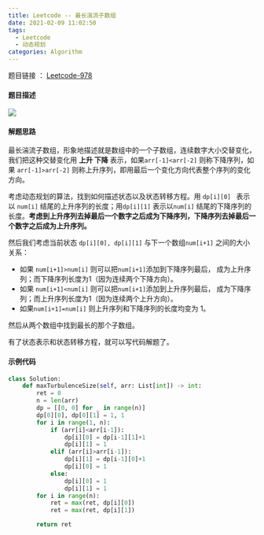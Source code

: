 ```yaml
---
title: Leetcode -- 最长湍流子数组
date: 2021-02-09 11:02:50
tags:
  - Leetcode
  - 动态规划
categories: Algorithm
---
```


题目链接 ： [Leetcode-978](https://leetcode-cn.com/problems/longest-turbulent-subarray/)

<!--more-->

#### 题目描述

![](https://gitee.com/MyTypora/typorapic/raw/master/20210209110647.png)

#### 解题思路

最长湍流子数组，形象地描述就是数组中的一个子数组，连续数字大小交替变化，我们把这种交替变化用 **上升 下降** 表示，如果`arr[-1]<arr[-2]` 则称下降序列，如果 `arr[-1]>arr[-2]` 则称上升序列，即用最后一个变化方向代表整个序列的变化方向。

考虑动态规划的算法，找到如何描述状态以及状态转移方程。用 `dp[i][0] ` 表示以 `num[i]` 结尾的上升序列的长度；用`dp[i][1]`  表示以`num[i]` 结尾的下降序列的长度。**考虑到上升序列去掉最后一个数字之后成为下降序列，下降序列去掉最后一个数字之后成为上升序列。**

然后我们考虑当前状态 `dp[i][0], dp[i][1]` 与下一个数组`num[i+1]` 之间的大小关系：

- 如果 `num[i+1]>num[i]` 则可以把`num[i+1]`添加到下降序列最后， 成为上升序列；而下降序列长度为1（因为连续两个下降方向）。
- 如果 `num[i+1]<num[i]` 则可以把`num[i+1]`添加到上升序列最后， 成为下降序列；而上升序列长度为1（因为连续两个上升方向）。
- 如果`num[i+1]=num[i]` 则上升序列和下降序列的长度均变为 1。

然后从两个数组中找到最长的那个子数组。

有了状态表示和状态转移方程，就可以写代码解题了。

#### 示例代码

```python 
class Solution:
    def maxTurbulenceSize(self, arr: List[int]) -> int:
        ret = 0
        n = len(arr)
        dp = [[0, 0] for _ in range(n)]
        dp[0][0], dp[0][1] = 1, 1
        for i in range(1, n):
            if (arr[i]<arr[i-1]):
                dp[i][0] = dp[i-1][1]+1
                dp[i][1] = 1
            elif (arr[i]>arr[i-1]):
                dp[i][1] = dp[i-1][0]+1
                dp[i][0] = 1
            else:
                dp[i][0] = 1
                dp[i][1] = 1
        for i in range(n):
            ret = max(ret, dp[i][0])
            ret = max(ret, dp[i][1])

        return ret
```

